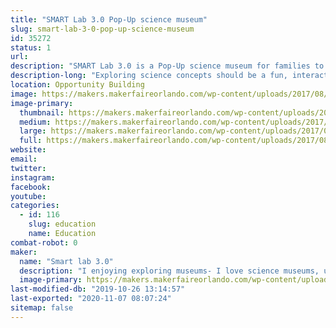 ```yaml
---
title: "SMART Lab 3.0 Pop-Up science museum"
slug: smart-lab-3-0-pop-up-science-museum
id: 35272
status: 1
url: 
description: "SMART Lab 3.0 is a Pop-Up science museum for families to explore science concepts through hands-on activities.Each activity is designed and build to be interactive, engaging and fun."
description-long: "Exploring science concepts should be a fun, interactive experience.  The SMART lab 3.0 Pop-Up science museum allows families to discover the wonder of science through hands-on interactive activities.  For example, at the bed of nails activity, families place a balloon on a bed of nails and add large wooden blocks  until the balloon pops. Due to the number of nails, the balloon will not pop until about 25 pounds of blocks have been added! The air cannon station allow families to see the result of the air vortex as the sequin wall shimmers and moves.  The wind tube provides an opportunity to explore air and design the best flyer.  Other activities explore the concepts of density, gravity sound and more."
location: Opportunity Building
image: https://makers.makerfaireorlando.com/wp-content/uploads/2017/08/science-zone-1024x336.jpg
image-primary:
  thumbnail: https://makers.makerfaireorlando.com/wp-content/uploads/2017/08/science-zone-150x150.jpg
  medium: https://makers.makerfaireorlando.com/wp-content/uploads/2017/08/science-zone-300x98.jpg
  large: https://makers.makerfaireorlando.com/wp-content/uploads/2017/08/science-zone-1024x336.jpg
  full: https://makers.makerfaireorlando.com/wp-content/uploads/2017/08/science-zone.jpg
website: 
email: 
twitter: 
instagram: 
facebook: 
youtube: 
categories:
  - id: 116
    slug: education
    name: Education
combat-robot: 0
maker:
  name: "Smart lab 3.0"
  description: "I enjoying exploring museums- I love science museums, unfortunately there are just not enough science museums.  So I design and create pop-up science museums that allow kids and their families to discover science in a fun interactive setting"
  image-primary: https://makers.makerfaireorlando.com/wp-content/uploads/2017/08/Caroline-Nolan-2017-1024x768.jpg
last-modified-db: "2019-10-26 13:14:57"
last-exported: "2020-11-07 08:07:24"
sitemap: false
---
```

